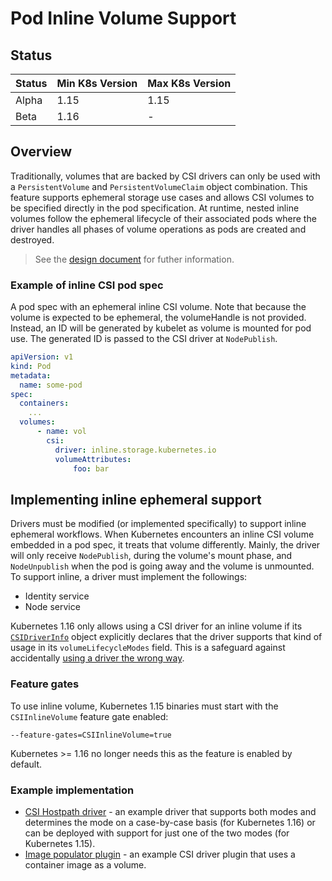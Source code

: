 # Pod Inline Volume Support

## Status

| Status | Min K8s Version | Max K8s Version |
| ------ | --------------- | --------------- |
| Alpha  | 1.15            | 1.15            |
| Beta   | 1.16            | -               |

## Overview

Traditionally, volumes that are backed by CSI drivers can only be used with a `PersistentVolume` and `PersistentVolumeClaim` object combination. This feature supports ephemeral storage use cases and allows CSI volumes to be specified directly in the pod specification.  At runtime, nested inline volumes follow the ephemeral lifecycle of their associated pods where the driver handles all phases of volume operations as pods are created and destroyed.

> See the [design document](https://github.com/kubernetes/enhancements/blob/master/keps/sig-storage/20190122-csi-inline-volumes.md) for futher information.

### Example of inline CSI pod spec

A pod spec with an ephemeral inline CSI volume. Note that because the volume is expected to be ephemeral, the volumeHandle is not provided. Instead, an ID will be generated by kubelet as volume is mounted for pod use.  The generated ID is passed to the CSI driver at `NodePublish`.

```yaml
apiVersion: v1
kind: Pod
metadata:
  name: some-pod
spec:
  containers:
    ...
  volumes:
      - name: vol
        csi:
          driver: inline.storage.kubernetes.io
          volumeAttributes:
              foo: bar
```

## Implementing inline ephemeral support

Drivers must be modified (or implemented specifically) to support inline ephemeral workflows.  When Kubernetes encounters an inline CSI volume embedded in a pod spec, it treats that volume differently.  Mainly, the driver will only receive `NodePublish`, during the volume's mount phase, and `NodeUnpublish` when the pod is going away and the volume is unmounted.   To support inline, a driver must implement the followings:

- Identity service
- Node service

Kubernetes 1.16 only allows using a CSI driver for an inline volume if
its [`CSIDriverInfo`](csi-driver-object.md) object explicitly declares
that the driver supports that kind of usage in its
`volumeLifecycleModes` field. This is a safeguard against accidentally
[using a driver the wrong way](https://github.com/kubernetes/enhancements/blob/master/keps/sig-storage/20190122-csi-inline-volumes.md#support-for-inline-csi-volumes).

### Feature gates

To use inline volume, Kubernetes 1.15 binaries must start with the `CSIInlineVolume` feature gate enabled:

```shell
--feature-gates=CSIInlineVolume=true
```

Kubernetes >= 1.16 no longer needs this as the feature is enabled by default.

### Example implementation

- [CSI Hostpath driver](https://github.com/kubernetes-csi/csi-driver-host-path) - an example driver that supports both modes and determines the mode on a case-by-case basis (for Kubernetes 1.16) or can be deployed with support for just one of the two modes (for Kubernetes 1.15).
- [Image populator plugin](https://github.com/kubernetes-csi/csi-driver-image-populator) - an example CSI driver plugin that uses a container image as a volume.
